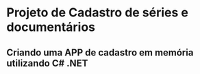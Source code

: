 # Projeto de Cadastro de séries e documentários

## Criando uma APP de cadastro em memória utilizando C# .NET
